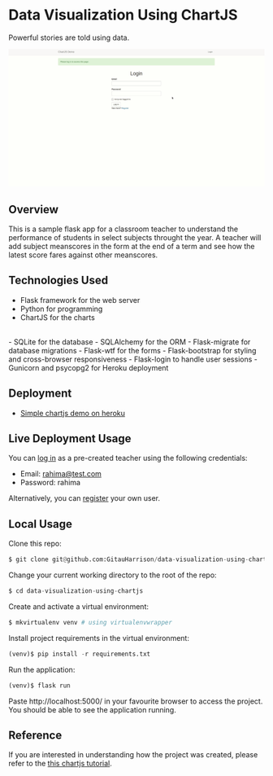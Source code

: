 # Data Visualization Using ChartJS

Powerful stories are told using data. 

![Data stories](/app/static/images/data_stories.gif)


## Overview

This is a sample flask app for a classroom teacher to understand the performance of students in select subjects throught the year. A teacher will add subject meanscores in the form at the end of a term and see how the latest score fares against other meanscores.

## Technologies Used

- Flask framework for the web server
- Python for programming
- ChartJS for the charts
<br>
- SQLite for the database
- SQLAlchemy for the ORM
- Flask-migrate for database migrations
- Flask-wtf for the forms
- Flask-bootstrap for styling and cross-browser responsiveness
- Flask-login to handle user sessions
- Gunicorn and psycopg2 for Heroku deployment

## Deployment

- [Simple chartjs demo on heroku](https://simple-chartjs-demo.herokuapp.com/)

## Live Deployment Usage

You can [log in](https://simple-chartjs-demo.herokuapp.com/login) as a pre-created teacher using the following credentials:
- Email: rahima@test.com
- Password: rahima

Alternatively, you can [register](https://simple-chartjs-demo.herokuapp.com/register) your own user.

## Local Usage

Clone this repo:

```python
$ git clone git@github.com:GitauHarrison/data-visualization-using-chartjs.git
```

Change your current working directory to the root of the repo:

```python
$ cd data-visualization-using-chartjs
```

Create and activate a virtual environment:

```python
$ mkvirtualenv venv # using virtualenvwrapper
```

Install project requirements in the virtual environment:

```python
(venv)$ pip install -r requirements.txt
```

Run the application:

```python
(venv)$ flask run
```

Paste http://localhost:5000/ in your favourite browser to access the project. You should be able to see the application running.


## Reference

If you are interested in understanding how the project was created, please refer to the [this chartjs tutorial](https://github.com/GitauHarrison/notes/blob/master/chartjs.md).